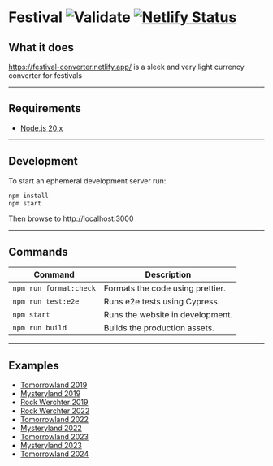 # Festival ![Validate](https://github.com/7h1b0/festival/workflows/Validate/badge.svg) [![Netlify Status](https://api.netlify.com/api/v1/badges/32191849-dfc5-4285-b75d-4cbd831cfc2b/deploy-status)](https://app.netlify.com/sites/festival-converter/deploys)

## What it does

https://festival-converter.netlify.app/ is a sleek and very light currency converter for festivals

---

## Requirements

- [Node.js 20.x](https://nodejs.org/)

---

## Development

To start an ephemeral development server run:

```sh
npm install
npm start
```

Then browse to http://localhost:3000

---

## Commands

| Command                | Description                      |
| ---------------------- | -------------------------------- |
| `npm run format:check` | Formats the code using prettier. |
| `npm run test:e2e`     | Runs e2e tests using Cypress.    |
| `npm start`            | Runs the website in development. |
| `npm run build`        | Builds the production assets.    |

---

## Examples

- [Tomorrowland 2019](https://festival-converter.netlify.app/app/?name=Tomorrowland+2019&currency=Pearl&eur=16&value=10)
- [Mysteryland 2019](https://festival-converter.netlify.app/app/?name=Mysteryland&currency=Token&eur=15&value=5)
- [Rock Werchter 2019](https://festival-converter.netlify.app/app/?name=Rock+Werchter&currency=Voucher&eur=55&value=20)
- [Rock Werchter 2022](https://festival-converter.netlify.app/app/?name=Rock+Werchter+2022&currency=Voucher&eur=35&value=10)
- [Tomorrowland 2022](https://festival-converter.netlify.app/app/?name=Tomorrowland+2022&currency=Pearl&eur=20&value=12)
- [Mysteryland 2022](https://festival-converter.netlify.app/app/?name=Mysteryland+2022&currency=Token&eur=16&value=4.5)
- [Tomorrowland 2023](https://festival-converter.netlify.app/app/?name=Tomorrowland+2023&currency=Pearl&eur=20&value=11.5)
- [Mysteryland 2023](https://festival-converter.netlify.app/app/?name=Mysteryland+2023&currency=Token&eur=19&value=5)
- [Tomorrowland 2024](https://festival-converter.netlify.app/app/?name=Tomorrowland+2024&currency=Pearl&eur=20&value=11)
